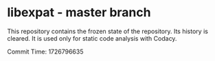 # libexpat - master branch

This repository contains the frozen state of the repository.
Its history is cleared. It is used only for static code
analysis with Codacy.

Commit Time: 1726796635